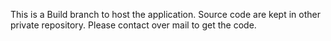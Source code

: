 This is a Build branch to host the application. Source code are kept in other private repository. Please contact over mail to get the code.
